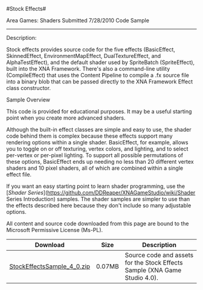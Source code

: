 #Stock Effects#

Area
Games: Shaders
Submitted
7/28/2010
Code Sample

---

Description:

Stock effects provides source code for the five effects (BasicEffect, SkinnedEffect, EnvironmentMapEffect, DualTextureEffect, and AlphaTestEffect), and the default shader used by SpriteBatch (SpriteEffect), built into the XNA Framework. There's also a command-line utility (CompileEffect) that uses the Content Pipeline to compile a .fx source file into a binary blob that can be passed directly to the XNA Framework Effect class constructor.

Sample Overview

This code is provided for educational purposes. It may be a useful starting point when you create more advanced shaders.

Although the built-in effect classes are simple and easy to use, the shader code behind them is complex because these effects support many rendering options within a single shader. BasicEffect, for example, allows you to toggle on or off texturing, vertex colors, and lighting, and to select per-vertex or per-pixel lighting. To support all possible permutations of these options, BasicEffect ends up needing no less than 20 different vertex shaders and 10 pixel shaders, all of which are combined within a single effect file.

If you want an easy starting point to learn shader programming, use the [*Shader Series*](https://github.com/DDReaper/XNAGameStudio/wiki/Shader Series Introduction) samples. The shader samples are simpler to use than the effects described here because they don't include so many adjustable options.


All content and source code downloaded from this page are bound to the Microsoft Permissive License (Ms-PL).


Download | Size | Description
---|---|---|
[StockEffectsSample_4_0.zip](https://github.com/DDReaper/XNAGameStudio/blob/master/Samples/StockEffectsSample_4_0.zip?raw=true) | 0.07MB | Source code and assets for the Stock Effects Sample (XNA Game Studio 4.0). 
